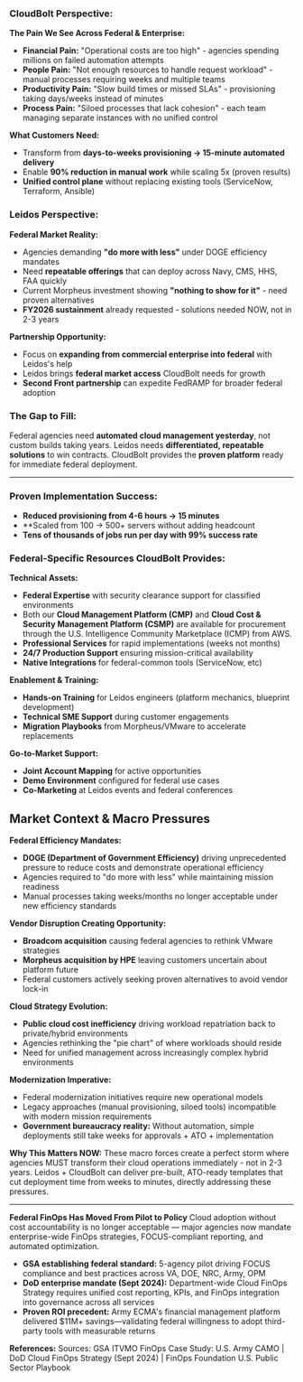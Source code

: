 ### **CloudBolt Perspective:**

**The Pain We See Across Federal & Enterprise:**

- **Financial Pain:** "Operational costs are too high" - agencies spending millions on failed automation attempts
- **People Pain:** "Not enough resources to handle request workload" - manual processes requiring weeks and multiple teams
- **Productivity Pain:** "Slow build times or missed SLAs" - provisioning taking days/weeks instead of minutes
- **Process Pain:** "Siloed processes that lack cohesion" - each team managing separate instances with no unified control

**What Customers Need:**
- Transform from **days-to-weeks provisioning → 15-minute automated delivery**
- Enable **90% reduction in manual work** while scaling 5x (proven results)
- **Unified control plane** without replacing existing tools (ServiceNow, Terraform, Ansible)

### **Leidos Perspective:**

**Federal Market Reality:**
- Agencies demanding **"do more with less"** under DOGE efficiency mandates
- Need **repeatable offerings** that can deploy across Navy, CMS, HHS, FAA quickly
- Current Morpheus investment showing **"nothing to show for it"** - need proven alternatives
- **FY2026 sustainment** already requested - solutions needed NOW, not in 2-3 years

**Partnership Opportunity:**
- Focus on **expanding from commercial enterprise into federal** with Leidos's help
- Leidos brings **federal market access** CloudBolt needs for growth
- **Second Front partnership** can expedite FedRAMP for broader federal adoption

### **The Gap to Fill:**

Federal agencies need **automated cloud management yesterday**, not custom builds taking years. Leidos needs **differentiated, repeatable solutions** to win contracts. CloudBolt provides the **proven platform** ready for immediate federal deployment.

---

### **Proven Implementation Success:**
- **Reduced provisioning from 4-6 hours → 15 minutes**
- **Scaled from 100 → 500+ servers without adding headcount
- **Tens of thousands of jobs run per day with 99% success rate**

### **Federal-Specific Resources CloudBolt Provides:**

**Technical Assets:**
- **Federal Expertise** with security clearance support for classified environments
- Both our **Cloud Management Platform (CMP)** and **Cloud Cost & Security Management Platform (CSMP)** are available for procurement through the U.S. Intelligence Community Marketplace (ICMP) from AWS.
- **Professional Services** for rapid implementations (weeks not months)
- **24/7 Production Support** ensuring mission-critical availability
- **Native Integrations** for federal-common tools (ServiceNow, etc)

**Enablement & Training:**
- **Hands-on Training** for Leidos engineers (platform mechanics, blueprint development)
- **Technical SME Support** during customer engagements
- **Migration Playbooks** from Morpheus/VMware to accelerate replacements

**Go-to-Market Support:**
- **Joint Account Mapping** for active opportunities
- **Demo Environment** configured for federal use cases
- **Co-Marketing** at Leidos events and federal conferences


## **Market Context & Macro Pressures**

**Federal Efficiency Mandates:**

- **DOGE (Department of Government Efficiency)** driving unprecedented pressure to reduce costs and demonstrate operational efficiency
- Agencies required to "do more with less" while maintaining mission readiness
- Manual processes taking weeks/months no longer acceptable under new efficiency standards

**Vendor Disruption Creating Opportunity:**

- **Broadcom acquisition** causing federal agencies to rethink VMware strategies
- **Morpheus acquisition by HPE** leaving customers uncertain about platform future
- Federal customers actively seeking proven alternatives to avoid vendor lock-in

**Cloud Strategy Evolution:**

- **Public cloud cost inefficiency** driving workload repatriation back to private/hybrid environments
- Agencies rethinking the "pie chart" of where workloads should reside
- Need for unified management across increasingly complex hybrid environments

**Modernization Imperative:**

- Federal modernization initiatives require new operational models
- Legacy approaches (manual provisioning, siloed tools) incompatible with modern mission requirements
- **Government bureaucracy reality:** Without automation, simple deployments still take weeks for approvals + ATO + implementation

**Why This Matters NOW:** These macro forces create a perfect storm where agencies MUST transform their cloud operations immediately - not in 2-3 years. Leidos + CloudBolt can deliver pre-built, ATO-ready templates that cut deployment time from weeks to minutes, directly addressing these pressures.


---

**Federal FinOps Has Moved From Pilot to Policy**
Cloud adoption without cost accountability is no longer acceptable — major agencies now mandate enterprise-wide FinOps strategies, FOCUS-compliant reporting, and automated optimization.

- **GSA establishing federal standard:** 5-agency pilot driving FOCUS compliance and best practices across VA, DOE, NRC, Army, OPM
- **DoD enterprise mandate (Sept 2024):** Department-wide Cloud FinOps Strategy requires unified cost reporting, KPIs, and FinOps integration into governance across all services
- **Proven ROI precedent:** Army ECMA's financial management platform delivered $11M+ savings—validating federal willingness to adopt third-party tools with measurable returns

**References:** Sources: GSA ITVMO FinOps Case Study: U.S. Army CAMO | DoD Cloud FinOps Strategy (Sept 2024) | FinOps Foundation U.S. Public Sector Playbook

